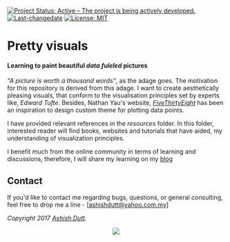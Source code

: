 [![Project Status: Active – The project is being actively developed.](http://www.repostatus.org/badges/latest/active.svg)](http://www.repostatus.org/#active) [![Last-changedate](https://img.shields.io/badge/last%20change-2017--05--16-green.svg)](/commits/master) [![License: MIT](https://img.shields.io/badge/License-MIT-yellow.svg)](https://opensource.org/licenses/MIT)

# Pretty visuals
#### Learning to paint beautiful *data fuleled* pictures

 *"A picture is worth a thousand words"*, as the adage goes. The motivation for this repository is derived from this adage. I want to create aesthetically pleasing visuals, that conform to the visualisation principles set by experts like, *Edward Tufte*. Besides, Nathan Yau's website, *[FiveThirtyEight](https://fivethirtyeight.com/)* has been an inspiration to design custom theme for plotting data points. 

I have provided relevant references in the *resources* folder. In this folder, interested reader will find books, websites and tutorials that have aided, my understanding of visualization principles.

I benefit much from the online community in terms of learning and discussions, therefore, I will share my learning on my [blog](https://duttashi.github.io/blog/)

## Contact
If you'd like to contact me regarding bugs, questions, or general consulting, feel free to drop me a line - 
[ashishdutt@yahoo.com.my]

*Copyright 2017 [Ashish Dutt](https://duttashi.github.io/).*

<p align="center">
<a href="https://www.paypal.me/ashishdutt">
<img src="https://www.paypalobjects.com/en_US/i/btn/btn_donate_LG.gif" />
</a>
</p>
